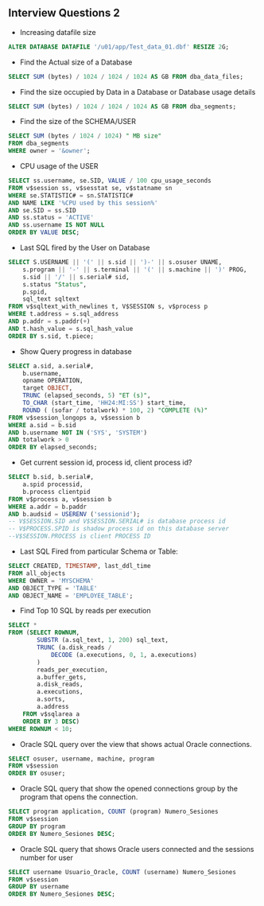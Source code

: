 ## Interview Questions 2

- Increasing datafile size

```sql
ALTER DATABASE DATAFILE '/u01/app/Test_data_01.dbf' RESIZE 2G;
```

- Find the Actual size of a Database

```sql
SELECT SUM (bytes) / 1024 / 1024 / 1024 AS GB FROM dba_data_files;
```

- Find the size occupied by Data in a Database or Database usage details

```sql
SELECT SUM (bytes) / 1024 / 1024 / 1024 AS GB FROM dba_segments;
```

- Find the size of the SCHEMA/USER

```sql
SELECT SUM (bytes / 1024 / 1024) " MB size"
FROM dba_segments
WHERE owner = '&owner';
```

- CPU usage of the USER

```sql
SELECT ss.username, se.SID, VALUE / 100 cpu_usage_seconds
FROM v$session ss, v$sesstat se, v$statname sn
WHERE se.STATISTIC# = sn.STATISTIC#
AND NAME LIKE '%CPU used by this session%'
AND se.SID = ss.SID
AND ss.status = 'ACTIVE'
AND ss.username IS NOT NULL
ORDER BY VALUE DESC;
```

- Last SQL fired by the User on Database

```sql
SELECT S.USERNAME || '(' || s.sid || ')-' || s.osuser UNAME,
    s.program || '-' || s.terminal || '(' || s.machine || ')' PROG,
    s.sid || '/' || s.serial# sid,
    s.status "Status",
    p.spid,
    sql_text sqltext
FROM v$sqltext_with_newlines t, V$SESSION s, v$process p
WHERE t.address = s.sql_address
AND p.addr = s.paddr(+)
AND t.hash_value = s.sql_hash_value
ORDER BY s.sid, t.piece;
```

- Show Query progress in database

```sql
SELECT a.sid, a.serial#,
    b.username,
    opname OPERATION,
    target OBJECT,
    TRUNC (elapsed_seconds, 5) "ET (s)",
    TO_CHAR (start_time, 'HH24:MI:SS') start_time,
    ROUND ( (sofar / totalwork) * 100, 2) "COMPLETE (%)"
FROM v$session_longops a, v$session b
WHERE a.sid = b.sid
AND b.username NOT IN ('SYS', 'SYSTEM')
AND totalwork > 0
ORDER BY elapsed_seconds;
```

- Get current session id, process id, client process id?

```sql
SELECT b.sid, b.serial#,
    a.spid processid,
    b.process clientpid
FROM v$process a, v$session b
WHERE a.addr = b.paddr
AND b.audsid = USERENV ('sessionid');
-- V$SESSION.SID and V$SESSION.SERIAL# is database process id
-- V$PROCESS.SPID is shadow process id on this database server
--V$SESSION.PROCESS is client PROCESS ID
```

- Last SQL Fired from particular Schema or Table:

```sql
SELECT CREATED, TIMESTAMP, last_ddl_time
FROM all_objects
WHERE OWNER = 'MYSCHEMA'
AND OBJECT_TYPE = 'TABLE'
AND OBJECT_NAME = 'EMPLOYEE_TABLE';
```

- Find Top 10 SQL by reads per execution

```sql
SELECT *
FROM (SELECT ROWNUM,
        SUBSTR (a.sql_text, 1, 200) sql_text,
        TRUNC (a.disk_reads /
            DECODE (a.executions, 0, 1, a.executions)
        )
        reads_per_execution,
        a.buffer_gets,
        a.disk_reads,
        a.executions,
        a.sorts,
        a.address
    FROM v$sqlarea a
    ORDER BY 3 DESC)
WHERE ROWNUM < 10;
```

- Oracle SQL query over the view that shows actual Oracle connections.

```sql
SELECT osuser, username, machine, program
FROM v$session
ORDER BY osuser;
```

- Oracle SQL query that show the opened connections group by the program that opens the connection.

```sql
SELECT program application, COUNT (program) Numero_Sesiones
FROM v$session
GROUP BY program
ORDER BY Numero_Sesiones DESC;
```

- Oracle SQL query that shows Oracle users connected and the sessions number for user

```sql
SELECT username Usuario_Oracle, COUNT (username) Numero_Sesiones
FROM v$session
GROUP BY username
ORDER BY Numero_Sesiones DESC;
```
